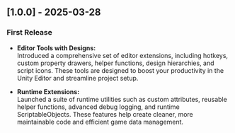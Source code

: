 ## [1.0.0] - 2025-03-28
### First Release
- **Editor Tools with Designs:**  
  Introduced a comprehensive set of editor extensions, including hotkeys, custom property drawers, helper functions, design hierarchies, and script icons. These tools are designed to boost your productivity in the Unity Editor and streamline project setup.
  
- **Runtime Extensions:**  
  Launched a suite of runtime utilities such as custom attributes, reusable helper functions, advanced debug logging, and runtime ScriptableObjects. These features help create cleaner, more maintainable code and efficient game data management.
